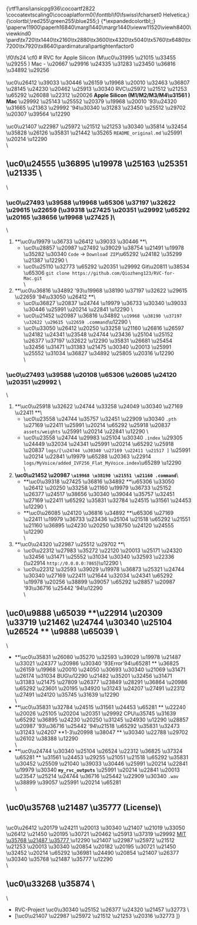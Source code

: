 {\rtf1\ansi\ansicpg936\cocoartf2822
\cocoatextscaling0\cocoaplatform0{\fonttbl\f0\fswiss\fcharset0 Helvetica;}
{\colortbl;\red255\green255\blue255;}
{\*\expandedcolortbl;;}
\paperw11900\paperh16840\margl1440\margr1440\vieww11520\viewh8400\viewkind0
\pard\tx720\tx1440\tx2160\tx2880\tx3600\tx4320\tx5040\tx5760\tx6480\tx7200\tx7920\tx8640\pardirnatural\partightenfactor0

\f0\fs24 \cf0 # RVC for Apple Silicon (M\uc0\u31995 \u21015 \u33455 \u29255 ) Mac - \u20667 \u29916 \u24335 \u31283 \u23450 \u36816 \u34892 \u29256 \
\
\uc0\u26412 \u39033 \u30446 \u26159 \u19968 \u20010 \u32463 \u36807 \u28145 \u24230 \u20462 \u25913 \u30340 RVC\u25972 \u21512 \u21253 \u65292 \u26088 \u22312 \u20026  **Apple Silicon (M1/M2/M3/M4\u31561 ) Mac** \u29992 \u25143 \u25552 \u20379 \u19968 \u20010 \'93\u24320 \u31665 \u21363 \u29992 \'94\u30340 \u31283 \u23450 \u25512 \u29702 \u20307 \u39564 \u12290 \
\
\uc0\u21407 \u22987 \u25972 \u21512 \u21253 \u30340 \u35814 \u32454 \u35828 \u26126 \u35831 \u21442 \u35265  `README_original.md` \u25991 \u20214 \u12290 \
\
## \uc0\u24555 \u36895 \u19978 \u25163 \u25351 \u21335 \
\
### \uc0\u27493 \u39588 \u19968 \u65306 \u37197 \u32622 \u29615 \u22659  (\u39318 \u27425 \u20351 \u29992 \u65292 \u20165 \u38656 \u19968 \u27425 )\
\
1.  **\uc0\u19979 \u36733 \u26412 \u39033 \u30446 **\
    *   \uc0\u28857 \u20987 \u27492 \u39029 \u38754 \u21491 \u19978 \u35282 \u30340  `Code` -> `Download ZIP`\u65292 \u24182 \u35299 \u21387 \u12290 \
    *   \uc0\u25110 \u32773 \u65292 \u20351 \u29992 Git\u20811 \u38534 \u65306 `git clone https://github.com/Qiozheng123/RVC-for-Mac.git`\
\
2.  **\uc0\u36816 \u34892 \'93\u19968 \u38190 \u37197 \u32622 \u29615 \u22659 \'94\u33050 \u26412 **\
    *   \uc0\u36827 \u20837 \u24744 \u19979 \u36733 \u30340 \u39033 \u30446 \u25991 \u20214 \u22841 \u12290 \
    *   \uc0\u21452 \u20987 \u36816 \u34892  `\u19968 \u38190 \u37197 \u32622 \u29615 \u22659 .command`\u12290 \
    *   \uc0\u33050 \u26412 \u20250 \u33258 \u21160 \u26816 \u26597 \u24182 \u24341 \u23548 \u24744 \u23436 \u25104 \u25152 \u26377 \u37197 \u32622 \u12290 \u35831 \u26681 \u25454 \u32456 \u31471 \u31383 \u21475 \u30340 \u20013 \u25991 \u25552 \u31034 \u36827 \u34892 \u25805 \u20316 \u12290 \
\
### \uc0\u27493 \u39588 \u20108 \u65306 \u26085 \u24120 \u20351 \u29992 \
\
1.  **\uc0\u25918 \u32622 \u24744 \u33258 \u24049 \u30340 \u27169 \u22411 **\
    *   \uc0\u23558 \u24744 \u35757 \u32451 \u22909 \u30340  `.pth` \u27169 \u22411 \u25991 \u20214 \u65292 \u25918 \u20837  `assets/weights` \u25991 \u20214 \u22841 \u12290 \
    *   \uc0\u23558 \u24744 \u29983 \u25104 \u30340  `.index` \u29305 \u24449 \u32034 \u24341 \u25991 \u20214 \u65292 \u25918 \u20837  `logs/[\u24744 \u30340 \u27169 \u22411 \u21517 ]` \u25991 \u20214 \u22841 \u19979 \u65288 \u20363 \u22914  `logs/MyVoice/added_IVF256_Flat_MyVoice.index`\u65289 \u12290 \
\
2.  **\uc0\u21452 \u20987  `\u19968 \u38190 \u21551 \u21160 .command`**\
    *   **\uc0\u39318 \u27425 \u36816 \u34892 **\u65306 \u33050 \u26412 \u20250 \u33258 \u21160 \u19979 \u36733 \u25152 \u26377 \u24517 \u38656 \u30340 \u39044 \u35757 \u32451 \u27169 \u22411 \u65292 \u35831 \u32784 \u24515 \u31561 \u24453 \u12290 \
    *   **\uc0\u26085 \u24120 \u36816 \u34892 **\u65306 \u27169 \u22411 \u19979 \u36733 \u23436 \u25104 \u21518 \u65292 \u21551 \u21160 \u36895 \u24230 \u20250 \u38750 \u24120 \u24555 \u12290 \
\
3.  **\uc0\u24320 \u22987 \u25512 \u29702 **\
    *   \uc0\u22312 \u27983 \u35272 \u22120 \u20013 \u25171 \u24320 \u32456 \u31471 \u25552 \u31034 \u30340 \u32593 \u22336  (\u22914  `http://0.0.0.0:7865`)\u12290 \
    *   \uc0\u22312 \u32593 \u39029 \u19978 \u36873 \u25321 \u24744 \u30340 \u27169 \u22411 \u21644 \u32034 \u24341 \u65292 \u19978 \u20256 \u38899 \u39057 \u65292 \u28857 \u20987 \'93\u36716 \u25442 \'94\u12290 \
\
## \uc0\u9888 \u65039  **\u22914 \u20309 \u33719 \u21462 \u24744 \u30340 \u25104 \u26524 ** \u9888 \u65039 \
\
*   **\uc0\u35831 \u26080 \u35270 \u32593 \u39029 \u19978 \u21487 \u33021 \u24377 \u20986 \u30340 \'93Error\'94\u65281 ** \u36825 \u26159 \u19968 \u20010 \u24050 \u30693 \u30340 \u21069 \u31471 \u26174 \u31034 BUG\u12290 \u21482 \u35201 \u32456 \u31471 \u31383 \u21475 \u27809 \u26377 \u23849 \u28291 \u36864 \u20986 \u65292 \u23601 \u20195 \u34920 \u31243 \u24207 \u27491 \u22312 \u27491 \u24120 \u35745 \u31639 \u12290 \
\
*   **\uc0\u35831 \u32784 \u24515 \u31561 \u24453 \u65281 ** \u22240 \u20026 \u25105 \u20204 \u20351 \u29992 CPU\u35745 \u31639 \u65292 \u36895 \u24230 \u20250 \u31245 \u24930 \u12290 \u28857 \u20987 \'93\u36716 \u25442 \'94\u21518 \u65292 \u35831 \u32473 \u31243 \u24207  **1-3\u20998 \u38047 ** \u30340 \u22788 \u29702 \u26102 \u38388 \u12290 \
\
*   **\uc0\u24744 \u30340 \u25104 \u26524 \u22312 \u36825 \u37324 \u65281 ** \u31561 \u24453 \u29255 \u21051 \u21518 \u65292 \u35831 \u30452 \u25509 \u21040 \u39033 \u30446 \u25991 \u20214 \u22841 \u19979 \u30340  **`my_rvc_outputs`** \u25991 \u20214 \u22841 \u20013 \u23547 \u25214 \u24744 \u36716 \u25442 \u22909 \u30340  `.wav` \u38899 \u39057 \u25991 \u20214 \u65281 \
\
## \uc0\u35768 \u21487 \u35777  (License)\
\
\uc0\u26412 \u20179 \u24211 \u20013 \u30340 \u21407 \u21019 \u33050 \u26412 \u21450 \u20195 \u30721 \u20462 \u25913 \u37319 \u29992  [MIT \u35768 \u21487 \u35777 ](LICENSE)\u12290 \u21407 \u22987 \u25972 \u21512 \u21253 \u20013 \u30340 \u20854 \u20182 \u20195 \u30721 \u21450 \u32452 \u20214 \u65292 \u36981 \u24490 \u20854 \u21407 \u26377 \u30340 \u35768 \u21487 \u35777 \u12290 \
\
## \uc0\u33268 \u35874 \
\
*   RVC-Project \uc0\u30340 \u25152 \u26377 \u24320 \u21457 \u32773 \
*   [\uc0\u21407 \u22987 \u25972 \u21512 \u21253 \u20316 \u32773 ]}